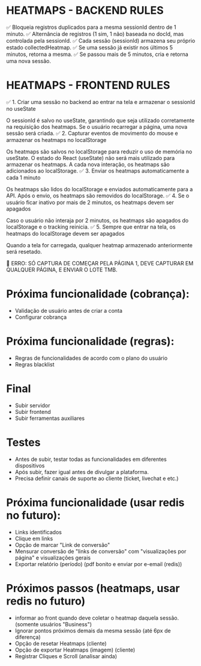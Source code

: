 # HEATMAPS - BACKEND RULES
✅ Bloqueia registros duplicados para a mesma sessionId dentro de 1 minuto.
✅ Alternância de registros (1 sim, 1 não) baseada no docId, mas controlada pela sessionId.
✅ Cada sessão (sessionId) armazena seu próprio estado collectedHeatmap.
✅ Se uma sessão já existir nos últimos 5 minutos, retorna a mesma.
✅ Se passou mais de 5 minutos, cria e retorna uma nova sessão.

# HEATMAPS - FRONTEND RULES

✅ 1. Criar uma sessão no backend ao entrar na tela e armazenar o sessionId no useState

O sessionId é salvo no useState, garantindo que seja utilizado corretamente na requisição dos heatmaps.
Se o usuário recarregar a página, uma nova sessão será criada.
✅ 2. Capturar eventos de movimento do mouse e armazenar os heatmaps no localStorage

Os heatmaps são salvos no localStorage para reduzir o uso de memória no useState.
O estado do React (useState) não será mais utilizado para armazenar os heatmaps.
A cada nova interação, os heatmaps são adicionados ao localStorage.
✅ 3. Enviar os heatmaps automaticamente a cada 1 minuto

Os heatmaps são lidos do localStorage e enviados automaticamente para a API.
Após o envio, os heatmaps são removidos do localStorage.
✅ 4. Se o usuário ficar inativo por mais de 2 minutos, os heatmaps devem ser apagados

Caso o usuário não interaja por 2 minutos, os heatmaps são apagados do localStorage e o tracking reinicia.
✅ 5. Sempre que entrar na tela, os heatmaps do localStorage devem ser apagados

Quando a tela for carregada, qualquer heatmap armazenado anteriormente será resetado.


🛑 ERRO: SÓ CAPTURA DE COMEÇAR PELA PÁGINA 1, DEVE CAPTURAR EM QUALQUER PÁGINA, E ENVIAR O LOTE TMB.


# Próxima funcionalidade (cobrança):
- Validação de usuário antes de criar a conta
- Configurar cobrança

# Próxima funcionalidade (regras):
- Regras de funcionalidades de acordo com o plano do usuário
- Regras blacklist

# Final
- Subir servidor
- Subir frontend
- Subir ferramentas auxiliares

# Testes
- Antes de subir, testar todas as funcionalidades em diferentes dispositivos
- Após subir, fazer igual antes de divulgar a plataforma.
- Precisa definir canais de suporte ao cliente (ticket, livechat e etc.)

# Próxima funcionalidade (usar redis no futuro):
- Links identificados
- Clique em links
- Opção de marcar "Link de conversão" 
- Mensurar conversão de "links de conversão" com "visualizações por página" e visualizações gerais
- Exportar relatório (período) (pdf bonito e enviar por e-email (redis))

# Próximos passos (heatmaps, usar redis no futuro)

- informar ao front quando deve coletar o heatmap daquela sessão. (somente usuários "Business")
- Ignorar pontos próximos demais da mesma sessão (até 6px de diferença)
- Opção de resetar Heatmaps (cliente)
- Opção de exportar Heatmaps (imagem) (cliente)
- Registrar Cliques e Scroll (analisar ainda)